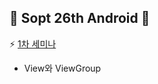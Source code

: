 ## 💛 Sopt 26th Android 💛

:zap: [1차 세미나](https://github.com/jinyand/Sopt27th_Android/tree/master/1stSeminar)
* View와 ViewGroup
